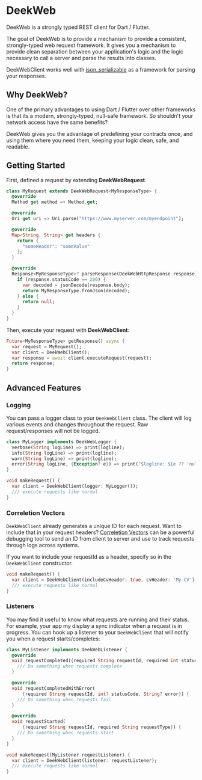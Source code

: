 # DeekWeb
DeekWeb is a strongly typed REST client for Dart / Flutter.

The goal of DeekWeb is to provide a mechanism to provide a consistent, strongly-typed web request framework. It gives you a mechanism to provide clean separation between your application's logic and the logic necessary to call a server and parse the results into classes.

DeekWebClient works well with [json_serializable](https://pub.dev/packages/json_serializable) as a framework for parsing your responses.

## Why DeekWeb?

One of the primary advantages to using Dart / Flutter over other frameworks is that its a modern, strongly-typed, null-safe framework. So shouldn't your network access have the same benefits?

DeekWeb gives you the advantage of predefining your contracts once, and using them where you need them, keeping your logic clean, safe, and readable.

## Getting Started

First, defined a request by extending **DeekWebRequest**.

```dart
class MyRequest extends DeekWebRequest<MyResponseType> {
  @override
  Method get method => Method.get;

  @override
  Uri get uri => Uri.parse("https://www.myserver.com/myendpoint");

  @override
  Map<String, String> get headers {
    return {
      "someHeader": "someValue"
    };
  }

  @override
  Response<MyResponseType>? parseResponse(DeekWebHttpResponse response) {
    if (response.statusCode == 200) {
      var decoded = jsonDecode(response.body);
      return MyResponseType.fromJson(decoded);
    } else {
      return null;  
    }
  }      
}
```

Then, execute your request with **DeekWebClient**:
```dart
Future<MyResponseType> getResponse() async {
  var request = MyRequest();  
  var client = DeekWebClient();
  var response = await client.executeRequest(request);
  return response;
}
```

## Advanced Features

### Logging

You can pass a logger class to your `DeekWebClient` class. The client will log various events and changes throughout the request. Raw request/responses will not be logged.

```dart
class MyLogger implements DeekWebLogger {
  verbose(String logLine) => print(logline);
  info(String logLine) => print(logline);
  warn(String logLine) => print(logline);
  error(String logLine, {Exception? e}) => print("$logline: ${e ?? 'null'}");
}

void makeRequest() {
  var client = DeekWebClient(logger: MyLogger());
  /// execute requests like normal
}
```

### Correletion Vectors

`DeekWebClient` already generates a unique ID for each request. Want to include that in your request headers? [Correletion Vectors](https://github.com/microsoft/CorrelationVector) can be a powerful debugging tool to send an ID from client to server and use to track requests through logs across systems.

If you want to include your requestId as a header, specify so in the `DeekWebClient` constructor.

```dart
void makeRequest() {
  var client = DeekWebClient(includeCvHeader: true, cvHeader: 'My-CV');
  /// execute requests like normal
}
```

### Listeners

You may find it useful to know what requests are running and their status. For example, your app my display a sync indicator when a request is in progress. You can hook up a listener to your `DeekWebClient` that will notify you when a request starts/completes:

```dart
class MyListener implements DeekWebListener {
  @override
  void requestCompleted({required String requestId, required int statusCode}) {
    /// Do something when requests complete
  }

  @override
  void requestCompletedWithError(
      {required String requestId, int? statusCode, String? error}) {
    /// Do something when requests fail
  }

  @override
  void requestStarted(
      {required String requestId, required String requestType}) {
    /// Do something when requests start
  }
}

void makeRequest(MyListener requestListener) {
  var client = DeekWebClient(listener: requestListener);
  /// execute requests like normal
}
```